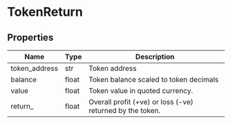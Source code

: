# TokenReturn


## Properties
Name | Type | Description
------------ | ------------- | -------------
token_address | str | Token address
balance | float | Token balance scaled to token decimals
value | float | Token value in quoted currency.
return_ | float | Overall profit (+ve) or loss (-ve) returned by the token.

